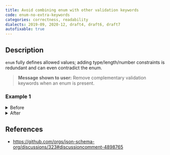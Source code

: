 ```yaml
---
title: Avoid combining enum with other validation keywords
code: enum-no-extra-keywords
categories: correctness, readability
dialects: 2019-09, 2020-12, draft4, draft6, draft7
autofixable: true
---
```


## Description
`enum` fully defines allowed values; adding type/length/number constraints is redundant and can even contradict the enum.

> **Message shown to user:**
> Remove complementary validation keywords when an enum is present.

### Example 1
<details><summary>Before</summary>
```json
{
  "$schema": "https://json-schema.org/draft/2020-12/schema",
  "type": "string",
  "enum": [
    "one",
    "two"
  ],
  "minLength": 3
}
```
</details>

<details><summary>After</summary>
```json
{
  "$schema": "https://json-schema.org/draft/2020-12/schema",
  "enum": [
    "one",
    "two"
  ]
}
```
</details>

## References
* <https://github.com/orgs/json-schema-org/discussions/323#discussioncomment-4898765>
